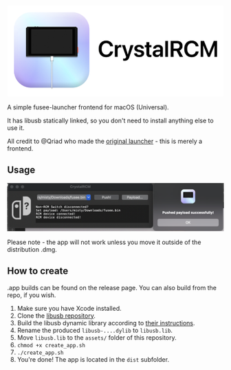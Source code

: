![](banner.png)

A simple fusee-launcher frontend for macOS (Universal).

 It has libusb statically linked, so you don't need to install anything else to use it.

All credit to @Qriad who made the [original launcher](https://github.com/Qyriad/fusee-launcher) - this is merely a frontend.

## Usage

![](ss1.png)

Please note - the app will not work unless you move it outside of the distribution .dmg.

## How to create
.app builds can be found on the release page. You can also build from the repo, if you wish.

1. Make sure you have Xcode installed.
2. Clone the [libusb repository](https://github.com/libusb/libusb).
3. Build the libusb dynamic library according to [their instructions](https://github.com/libusb/libusb/wiki/FAQ#does-libusb-support-apple-sillicon-based-mac).
4. Rename the produced `libusb-....dylib` to `libusb.lib`.
5. Move `libusb.lib` to the `assets/` folder of this repository.
6. `chmod +x create_app.sh`
7. `./create_app.sh`
8. You're done! The app is located in the `dist` subfolder.
